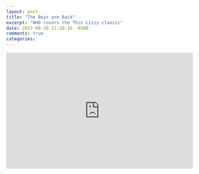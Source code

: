 ```yaml
---
layout: post
title: "The Boys are Back"
excerpt: "NHD covers the Thin Lizzy classic"
date: 2017-09-30 21:20:16 -0500
comments: true
categories: 
---
```


<iframe width="100%" height="315" src="https://www.youtube.com/embed/BpugETdSZLs?rel=0" frameborder="0" allowfullscreen></iframe>
